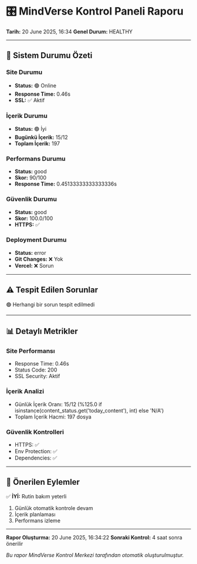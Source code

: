 # 🎛️ MindVerse Kontrol Paneli Raporu
**Tarih:** 20 June 2025, 16:34
**Genel Durum:** HEALTHY

---

## 🎯 Sistem Durumu Özeti

### Site Durumu
- **Status:** 🟢 Online
- **Response Time:** 0.46s
- **SSL:** ✅ Aktif

### İçerik Durumu
- **Status:** 🟢 İyi
- **Bugünkü İçerik:** 15/12
- **Toplam İçerik:** 197

### Performans Durumu
- **Status:** good
- **Skor:** 90/100
- **Response Time:** 0.45133333333333336s

### Güvenlik Durumu
- **Status:** good
- **Skor:** 100.0/100
- **HTTPS:** ✅

### Deployment Durumu
- **Status:** error
- **Git Changes:** ❌ Yok
- **Vercel:** ❌ Sorun

---

## ⚠️ Tespit Edilen Sorunlar

🟢 Herhangi bir sorun tespit edilmedi


---

## 📊 Detaylı Metrikler

### Site Performansı
- Response Time: 0.46s
- Status Code: 200
- SSL Security: Aktif

### İçerik Analizi
- Günlük İçerik Oranı: 15/12 (%125.0 if isinstance(content_status.get('today_content'), int) else 'N/A')
- Toplam İçerik Hacmi: 197 dosya

### Güvenlik Kontrolleri
- HTTPS: ✅
- Env Protection: ✅
- Dependencies: ✅

---

## 🎯 Önerilen Eylemler

✅ **İYİ:** Rutin bakım yeterli
1. Günlük otomatik kontrole devam
2. İçerik planlaması
3. Performans izleme


---

**Rapor Oluşturma:** 20 June 2025, 16:34:22
**Sonraki Kontrol:** 4 saat sonra önerilir

*Bu rapor MindVerse Kontrol Merkezi tarafından otomatik oluşturulmuştur.*
